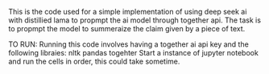 This is the code used for a simple implementation of using deep seek ai with distillied lama to propmpt the ai model through together api.
The task is to propmpt the model to summeraize the claim given by a piece of text.

TO RUN:
Running this code involves having a together ai api key and the following libraies:
nltk
pandas
togehter
Start a instance of jupyter notebook and run the cells in order, this could take sometime.

